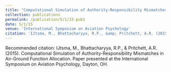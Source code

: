 ```yaml
---
title: "Computational Simulation of Authority-Responsibility Mismatches in Air-Ground Function Allocation"
collection: publications
permalink: /publication/5/1/15-pub1
date: 5/1/15
venue: 'International Symposium on Aviation Psychology'
citation: 'IJtsma, M., Bhattacharyya, R.P., &amp; Pritchett, A.R. (2015). Computational Simulation of Authority-Responsibility Mismatches in Air-Ground Function Allocation. Paper presented at the International Symposium on Aviation Psychology, Dayton, OH.'
---
```

Recommended citation: IJtsma, M., Bhattacharyya, R.P., & Pritchett, A.R. (2015). Computational Simulation of Authority-Responsibility Mismatches in Air-Ground Function Allocation. Paper presented at the International Symposium on Aviation Psychology, Dayton, OH.
